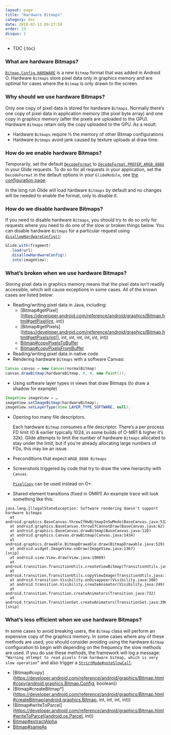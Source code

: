 ```yaml
---
layout: page
title: "Hardware Bitmaps"
category: doc
date: 2018-02-11 09:27:59
order: 13
disqus: 1
---
```

* TOC
{:toc}

### What are hardware Bitmaps?
[`Bitmap.Config.HARDWARE`][3] is a new `Bitmap` format that was added in Android O. Hardware `Bitmaps` store pixel data only in graphics memory and are optimal for cases where the `Bitmap` is only drawn to the screen.

### Why should we use hardware Bitmaps?
Only one copy of pixel data is stored for hardware `Bitmaps`. Normally there’s one copy of pixel data in application memory (the pixel byte array) and one copy in graphics memory (after the pixels are uploaded to the GPU). Hardware `Bitmaps` retain only the copy uploaded to the GPU. As a result:

 * Hardware `Bitmaps` require ½ the memory of other Bitmap configurations
 * Hardware `Bitmaps` avoid jank caused by texture uploads at draw time.

### How do we enable hardware Bitmaps?
Temporarily, set the default [`DecodeFormat`][1] to [`DecodeFormat.PREFER_ARGB_8888`][2] in your Glide requests. To do so for all requests in your application, set the `DecodeFormat` in the default options in your `GlideModule`, see [the configuration page][4].

In the long run Glide will load hardware `Bitmaps` by default and no changes will be needed to enable the format, only to disable it.

### How do we disable hardware Bitmaps?
If you need to disable hardware `Bitmaps`, you should try to do so only for requests where you need to do one of the slow or broken things below. You can disable hardware `Bitmaps` for a particular request using [`disallowHardwareConfig()`][5]:

```java
Glide.with(fragment)
  .load(url)
  .disallowHardwareConfig()
  .into(imageView);
```

### What’s broken when we use hardware Bitmaps?
Storing pixel data in graphics memory means that the pixel data isn’t readily accessible, which will cause exceptions in some cases. All of the known cases are listed below:
* Reading/writing pixel data in Java, including:
  * [Bitmap#getPixel](https://developer.android.com/reference/android/graphics/Bitmap.html#getPixel(int, int))
  * [Bitmap#getPixels](https://developer.android.com/reference/android/graphics/Bitmap.html#getPixels(int[], int, int, int, int, int, int))
  * [Bitmap#copyPixelsToBuffer](https://developer.android.com/reference/android/graphics/Bitmap.html#copyPixelsToBuffer(java.nio.Buffer))
  * [Bitmap#copyPixelsFromBuffer](https://developer.android.com/reference/android/graphics/Bitmap.html#copyPixelsFromBuffer(java.nio.Buffer))
* Reading/writing pixel data in native code
* Rendering hardware `Bitmaps` with a software Canvas:
```java
Canvas canvas = new Canvas(normalBitmap)
canvas.drawBitmap(hardwareBitmap, 0, 0, new Paint());
```
* Using software layer types in views that draw Bitmaps (to draw a shadow for example)
```java
ImageView imageView = …
imageView.setImageBitmap(hardwareBitmap);
imageView.setLayerType(View.LAYER_TYPE_SOFTWARE, null);
```

* Opening too many file descriptors.

    Each hardware `Bitmap` consumes a file descriptor. There’s a per process FD limit (O & earlier typically 1024, in some builds of O-MR1 & higher it’s 32k). Glide attempts to limit the number of hardware `Bitmaps` allocated to stay under the limit, but if you’re already allocating large numbers of FDs, this may be an issue.

* Preconditions that expect `ARGB_8888 Bitmaps`
* Screenshots triggered by code that try to draw the view hierarchy with `Canvas`.

    [`PixelCopy`][6] can be used instead on O+.  

* Shared element transitions (fixed in OMR1)
An example trace will look something like this:
```
java.lang.IllegalStateException: Software rendering doesn't support hardware bitmaps
  at android.graphics.BaseCanvas.throwIfHwBitmapInSwMode(BaseCanvas.java:532)
  at android.graphics.BaseCanvas.throwIfCannotDraw(BaseCanvas.java:62)
  at android.graphics.BaseCanvas.drawBitmap(BaseCanvas.java:120)
  at android.graphics.Canvas.drawBitmap(Canvas.java:1434)
  at android.graphics.drawable.BitmapDrawable.draw(BitmapDrawable.java:529)
  at android.widget.ImageView.onDraw(ImageView.java:1367)
[snip]
  at android.view.View.draw(View.java:19089)
  at android.transition.TransitionUtils.createViewBitmap(TransitionUtils.java:168)
  at android.transition.TransitionUtils.copyViewImage(TransitionUtils.java:102)
  at android.transition.Visibility.onDisappear(Visibility.java:380)
  at android.transition.Visibility.createAnimator(Visibility.java:249)
  at android.transition.Transition.createAnimators(Transition.java:732)
  at android.transition.TransitionSet.createAnimators(TransitionSet.java:396)
[snip]
```

### What’s less efficient when we use hardware Bitmaps?
In some cases to avoid breaking users, the `Bitmap` class will perform an expensive copy of the graphics memory. In some cases where any of these methods are used, you should consider avoiding using the hardware `Bitmap` configuration to begin with depending on the frequency the slow methods are used. If you do use these methods, the framework will log a message: `“Warning attempt to read pixels from hardware bitmap, which is very slow operation”` and also trigger a [`StrictMode#noteSlowCall`][7].
* [Bitmap#copy](https://developer.android.com/reference/android/graphics/Bitmap.html#copy(android.graphics.Bitmap.Config, boolean))
* [Bitmap#createBitmap*](https://developer.android.com/reference/android/graphics/Bitmap.html#createBitmap(android.graphics.Bitmap, int, int, int, int))
* [Bitmap#writeToParcel](https://developer.android.com/reference/android/graphics/Bitmap.html#writeToParcel(android.os.Parcel, int))
* [Bitmap#extractAlpha](https://developer.android.com/reference/android/graphics/Bitmap.html#extractAlpha())
* [Bitmap#sameAs](https://developer.android.com/reference/android/graphics/Bitmap.html#sameAs(android.graphics.Bitmap))

[1]: https://bumptech.github.io/glide/javadocs/460/com/bumptech/glide/load/DecodeFormat.html
[2]: https://bumptech.github.io/glide/javadocs/460/com/bumptech/glide/load/DecodeFormat.html#PREFER_ARGB_8888
[3]: https://developer.android.com/reference/android/graphics/Bitmap.Config.html#HARDWARE
[4]: https://bumptech.github.io/glide/doc/configuration.html#default-request-options
[5]: https://bumptech.github.io/glide/javadocs/460/com/bumptech/glide/request/RequestOptions.html#disallowHardwareConfig--
[6]: https://developer.android.com/reference/android/view/PixelCopy.html
[7]: https://developer.android.com/reference/android/os/StrictMode.html#noteSlowCall(java.lang.String)
